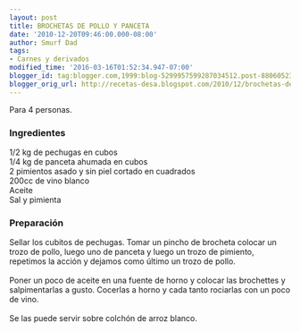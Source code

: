 ```yaml
---
layout: post
title: BROCHETAS DE POLLO Y PANCETA
date: '2010-12-20T09:46:00.000-08:00'
author: Smurf Dad
tags:
- Carnes y derivados
modified_time: '2016-03-16T01:52:34.947-07:00'
blogger_id: tag:blogger.com,1999:blog-5299957599287034512.post-880605237021882052
blogger_orig_url: http://recetas-desa.blogspot.com/2010/12/brochetas-de-pollo-y-panceta.html
---
```


Para 4 personas.<br /><h3>Ingredientes</h3>1/2 kg de pechugas en cubos<br />1/4 kg de panceta ahumada en cubos<br />2 pimientos asado y sin piel cortado en cuadrados<br />200cc de vino blanco<br />Aceite<br />Sal y pimienta<br /><h3>Preparación</h3>Sellar los cubitos de pechugas. Tomar un pincho de brocheta colocar un trozo de pollo, luego uno de panceta y luego un trozo de pimiento, repetimos la acción y dejamos como último un trozo de pollo.<br /><br />Poner un poco de aceite en una fuente de horno y colocar las brochettes y salpimentarlas a gusto. Cocerlas a horno y cada tanto rociarlas con un poco de vino.<br /><br />Se las puede servir sobre colchón de arroz blanco.